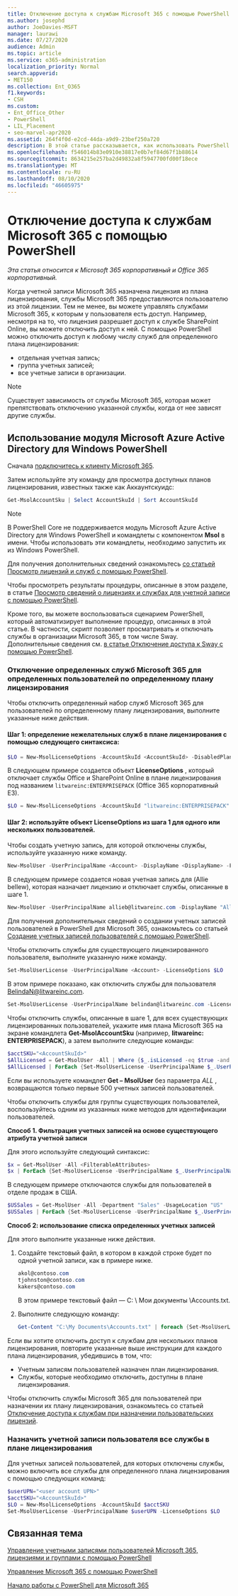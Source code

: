 ```yaml
---
title: Отключение доступа к службам Microsoft 365 с помощью PowerShell
ms.author: josephd
author: JoeDavies-MSFT
manager: laurawi
ms.date: 07/27/2020
audience: Admin
ms.topic: article
ms.service: o365-administration
localization_priority: Normal
search.appverid:
- MET150
ms.collection: Ent_O365
f1.keywords:
- CSH
ms.custom:
- Ent_Office_Other
- PowerShell
- LIL_Placement
- seo-marvel-apr2020
ms.assetid: 264f4f0d-e2cd-44da-a9d9-23bef250a720
description: В этой статье рассказывается, как использовать PowerShell для отключения доступа к службам Microsoft 365 для пользователей.
ms.openlocfilehash: f546014b83e0910e38817e0b7ef84d67f1b88614
ms.sourcegitcommit: 8634215e257ba2d49832a8f5947700fd00f18ece
ms.translationtype: MT
ms.contentlocale: ru-RU
ms.lasthandoff: 08/10/2020
ms.locfileid: "46605975"
---
```

# <a name="disable-access-to-microsoft-365-services-with-powershell"></a>Отключение доступа к службам Microsoft 365 с помощью PowerShell

*Эта статья относится к Microsoft 365 корпоративный и Office 365 корпоративный.*

Когда учетной записи Microsoft 365 назначена лицензия из плана лицензирования, службы Microsoft 365 предоставляются пользователю из этой лицензии. Тем не менее, вы можете управлять службами Microsoft 365, к которым у пользователя есть доступ. Например, несмотря на то, что лицензия разрешает доступ к службе SharePoint Online, вы можете отключить доступ к ней. С помощью PowerShell можно отключить доступ к любому числу служб для определенного плана лицензирования:

- отдельная учетная запись;
- группа учетных записей;
- все учетные записи в организации.

>[!Note]
>Существует зависимость от службы Microsoft 365, которая может препятствовать отключению указанной службы, когда от нее зависят другие службы.
>

## <a name="use-the-microsoft-azure-active-directory-module-for-windows-powershell"></a>Использование модуля Microsoft Azure Active Directory для Windows PowerShell

Сначала [подключитесь к клиенту Microsoft 365](connect-to-office-365-powershell.md#connect-with-the-microsoft-azure-active-directory-module-for-windows-powershell).

Затем используйте эту команду для просмотра доступных планов лицензирования, известных также как Аккаунтскуидс:

```powershell
Get-MsolAccountSku | Select AccountSkuId | Sort AccountSkuId
```

>[!Note]
>В PowerShell Core не поддерживается модуль Microsoft Azure Active Directory для Windows PowerShell и командлеты с компонентом **Msol** в имени. Чтобы использовать эти командлеты, необходимо запустить их из Windows PowerShell.
>

Для получения дополнительных сведений ознакомьтесь [со статьей Просмотр лицензий и служб с помощью PowerShell](view-licenses-and-services-with-office-365-powershell.md).
    
Чтобы просмотреть результаты процедуры, описанные в этом разделе, в статье [Просмотр сведений о лицензиях и службах для учетной записи с помощью PowerShell](view-account-license-and-service-details-with-office-365-powershell.md).
    
Кроме того, вы можете воспользоваться сценарием PowerShell, который автоматизирует выполнение процедур, описанных в этой статье. В частности, скрипт позволяет просматривать и отключать службы в организации Microsoft 365, в том числе Sway. Дополнительные сведения см. [в статье Отключение доступа к Sway с помощью PowerShell](disable-access-to-sway-with-office-365-powershell.md).
    
    
### <a name="disable-specific-microsoft-365-services-for-specific-users-for-a-specific-licensing-plan"></a>Отключение определенных служб Microsoft 365 для определенных пользователей по определенному плану лицензирования
  
Чтобы отключить определенный набор служб Microsoft 365 для пользователей по определенному плану лицензирования, выполните указанные ниже действия.
  
#### <a name="step-1-identify-the-undesirable-services-in-the-licensing-plan-by-using-the-following-syntax"></a>Шаг 1: определение нежелательных служб в плане лицензирования с помощью следующего синтаксиса:
    
```powershell
$LO = New-MsolLicenseOptions -AccountSkuId <AccountSkuId> -DisabledPlans "<UndesirableService1>", "<UndesirableService2>"...
```

В следующем примере создается объект **LicenseOptions** , который отключает службы Office и SharePoint Online в плане лицензирования под названием `litwareinc:ENTERPRISEPACK` (Office 365 корпоративный E3).
    
```powershell
$LO = New-MsolLicenseOptions -AccountSkuId "litwareinc:ENTERPRISEPACK" -DisabledPlans "SHAREPOINTWAC", "SHAREPOINTENTERPRISE"
```

#### <a name="step-2-use-the-licenseoptions-object-from-step-1-on-one-or-more-users"></a>Шаг 2: используйте объект **LicenseOptions** из шага 1 для одного или нескольких пользователей.
    
Чтобы создать учетную запись, для которой отключены службы, используйте указанную ниже команду.
    
```powershell
New-MsolUser -UserPrincipalName <Account> -DisplayName <DisplayName> -FirstName <FirstName> -LastName <LastName> -LicenseAssignment <AccountSkuId> -LicenseOptions $LO -UsageLocation <CountryCode>
```

В следующем примере создается новая учетная запись для (Allie bellew), которая назначает лицензию и отключает службы, описанные в шаге 1.
    
```powershell
New-MsolUser -UserPrincipalName allieb@litwareinc.com -DisplayName "Allie Bellew" -FirstName Allie -LastName Bellew -LicenseAssignment litwareinc:ENTERPRISEPACK -LicenseOptions $LO -UsageLocation US
```

Для получения дополнительных сведений о создании учетных записей пользователей в PowerShell для Microsoft 365, ознакомьтесь со статьей [Создание учетных записей пользователей с помощью PowerShell](create-user-accounts-with-office-365-powershell.md).
    
Чтобы отключить службы для существующего лицензированного пользователя, выполните указанную ниже команду.
    
```powershell
Set-MsolUserLicense -UserPrincipalName <Account> -LicenseOptions $LO
```

В этом примере показано, как отключить службы для пользователя BelindaN@litwareinc.com.
    
```powershell
Set-MsolUserLicense -UserPrincipalName belindan@litwareinc.com -LicenseOptions $LO
```

Чтобы отключить службы, описанные в шаге 1, для всех существующих лицензированных пользователей, укажите имя плана Microsoft 365 на экране командлета **Get-MsolAccountSku** (например, **litwareinc: ENTERPRISEPACK**), а затем выполните следующие команды:
    
```powershell
$acctSKU="<AccountSkuId>"
$AllLicensed = Get-MsolUser -All | Where {$_.isLicensed -eq $true -and $_.licenses.AccountSku.SkuPartNumber -contains ($acctSKU).Substring($acctSKU.IndexOf(":")+1, $acctSKU.Length-$acctSKU.IndexOf(":")-1)}
$AllLicensed | ForEach {Set-MsolUserLicense -UserPrincipalName $_.UserPrincipalName -LicenseOptions $LO}
```

 Если вы используете командлет **Get – MsolUser** без параметра _ALL_ , возвращаются только первые 500 учетных записей пользователей.

Чтобы отключить службы для группы существующих пользователей, воспользуйтесь одним из указанных ниже методов для идентификации пользователей.
    
**Способ 1. Фильтрация учетных записей на основе существующего атрибута учетной записи** 

Для этого используйте следующий синтаксис:
    
```powershell
$x = Get-MsolUser -All <FilterableAttributes>
$x | ForEach {Set-MsolUserLicense -UserPrincipalName $_.UserPrincipalName -LicenseOptions $LO}
```

В следующем примере отключаются службы для пользователей в отделе продаж в США.
    
```powershell
$USSales = Get-MsolUser -All -Department "Sales" -UsageLocation "US"
$USSales | ForEach {Set-MsolUserLicense -UserPrincipalName $_.UserPrincipalName -LicenseOptions $LO}
```

**Способ 2: использование списка определенных учетных записей** 

Для этого выполните указанные ниже действия.
    
1. Создайте текстовый файл, в котором в каждой строке будет по одной учетной записи, как в примере ниже.
    
   ```powershell
   akol@contoso.com
   tjohnston@contoso.com
   kakers@contoso.com
   ```

   В этом примере текстовый файл — C: \\ Мои документы \\Accounts.txt.
    
2. Выполните следующую команду:
    
   ```powershell
   Get-Content "C:\My Documents\Accounts.txt" | foreach {Set-MsolUserLicense -UserPrincipalName $_ -LicenseOptions $LO}
   ```

Если вы хотите отключить доступ к службам для нескольких планов лицензирования, повторите указанные выше инструкции для каждого плана лицензирования, убедившись в том, что:

- Учетным записям пользователей назначен план лицензирования.
- Службы, которые необходимо отключить, доступны в плане лицензирования.

Чтобы отключить службы Microsoft 365 для пользователей при назначении их плану лицензирования, ознакомьтесь со статьей [Отключение доступа к службам при назначении пользовательских лицензий](disable-access-to-services-while-assigning-user-licenses.md).

### <a name="assign-all-services-in-a-licensing-plan-to-a-user-account"></a>Назначить учетной записи пользователя все службы в плане лицензирования

Для учетных записей пользователей, для которых отключены службы, можно включить все службы для определенного плана лицензирования с помощью следующих команд:

```powershell
$userUPN="<user account UPN>"
$acctSKU="<AccountSkuId>"
$LO = New-MsolLicenseOptions -AccountSkuId $acctSKU
Set-MsolUserLicense -UserPrincipalName $userUPN -LicenseOptions $LO
```

## <a name="related-topic"></a>Связанная тема

[Управление учетными записями пользователей Microsoft 365, лицензиями и группами с помощью PowerShell](manage-user-accounts-and-licenses-with-office-365-powershell.md)
  
[Управление Microsoft 365 с помощью PowerShell](manage-office-365-with-office-365-powershell.md)
  
[Начало работы с PowerShell для Microsoft 365](getting-started-with-office-365-powershell.md)
